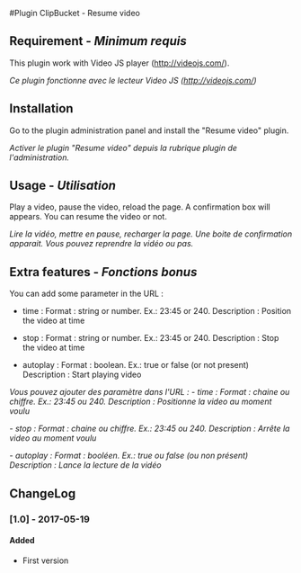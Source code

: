 #Plugin ClipBucket - Resume video

## Requirement - *Minimum requis*
This plugin work with Video JS player (http://videojs.com/).

*Ce plugin fonctionne avec le lecteur Video JS (http://videojs.com/)*

## Installation
Go to the plugin administration panel and install the "Resume video" plugin.

*Activer le plugin "Resume video" depuis la rubrique plugin de l'administration.*

## Usage - *Utilisation*
Play a video, pause the video, reload the page. A confirmation box will appears. You can resume the video or not.

*Lire la vidéo, mettre en pause, recharger la page. Une boite de confirmation apparait. Vous pouvez reprendre la vidéo ou pas.*

## Extra features - *Fonctions bonus*
You can add some parameter in the URL :
- time : 
    Format : string or number. Ex.: 23:45 or 240.
    Description : Position the video at time

- stop :
    Format : string or number. Ex.: 23:45 or 240.
    Description : Stop the video at time

- autoplay :
    Format : boolean. Ex.: true or false (or not present)
    Description : Start playing video

*Vous pouvez ajouter des paramètre dans l'URL :*
*- time :*
    *Format : chaine ou chiffre. Ex.: 23:45 ou 240.*
    *Description : Positionne la video au moment voulu*

*- stop :*
    *Format : chaine ou chiffre. Ex.: 23:45 ou 240.*
    *Description : Arrête la video au moment voulu*

*- autoplay :*
    *Format : booléen. Ex.: true ou false (ou non présent)*
    *Description : Lance la lecture de la vidéo*

## ChangeLog
### [1.0] - 2017-05-19
#### Added
- First version
